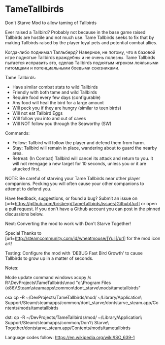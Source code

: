 # TameTallbirds
Don't Starve Mod to allow taming of Tallbirds

Ever raised a Tallbird? Probably not because in the base game raised Tallbirds are hostile and not much use. Tame Tallbirds seeks to fix that by making Tallbirds raised by the player loyal pets and potential combat allies.

Когда-либо поднимал Талльберд? Наверное, не потому, что в базовой игре поднятые Tallbirds враждебны и не очень полезны. Tame Tallbirds пытается исправить это, сделав Tallbirds поднятым игроком лояльными питомцами и потенциальными боевыми союзниками.

Tame Tallbirds:
  - Have similar combat stats to wild Tallbirds
  - Friendly with both tame and wild Tallbirds
  - Require food every few days (configurable)
  - Any food will heal the bird for a large amount
  - Will peck you if they are hungry (similar to teen birds)
  - Will not eat Tallbird Eggs
  - Will follow you into and out of caves
  - Will NOT follow you through the Seaworthy (SW)

Commands:
  - Follow: Tallbird will follow the player and defend them from harm.
  - Stay: Tallbird will remain in place, wandering about to guard the nearby area.
  - Retreat: (In Combat) Tallbird will cancel its attack and return to you. It will not reengage a new target for 10 seconds, unless you or it are attacked first.

NOTE: Be careful of starving your Tame Tallbirds near other player companions. Pecking you will often cause your other companions to attempt to defend you.

Have feedback, suggestions, or found a bug? Submit an issue on [url=https://github.com/brisberg/TameTallbirds/issues]Github[/url] or open a pull request. If you don't have a Github account you can post in the pinned discussions below.

Next: Converting the mod to work with Don't Starve Together!

Special Thanks to [url=http://steamcommunity.com/id/wheatmouse/]Yuli[/url] for the mod icon art!

Testing: Configure the mod with 'DEBUG Fast Bird Growth' to cause Tallbirds to grow up in a matter of seconds.

Notes:

Mode update command
windows
xcopy /s R:\DevProjects\TameTallbirds\mod "c:\Program Files (x86)\Steam\steamapps\common\dont_starve\mods\tametallbirds"

osx
cp -R ~/DevProjects/TameTallbirds/mod/ ~/Library/Application\ Support/Steam/steamapps/common/dont_starve/dontstarve_steam.app/Contents/mods/tametallbirds

dst:
cp -R ~/DevProjects/TameTallbirds/mod/ ~/Library/Application\ Support/Steam/steamapps/common/Don\'t\ Starve\ Together/dontstarve_steam.app/Contents/mods/tametallbirds

Language codes follow: https://en.wikipedia.org/wiki/ISO_639-1
